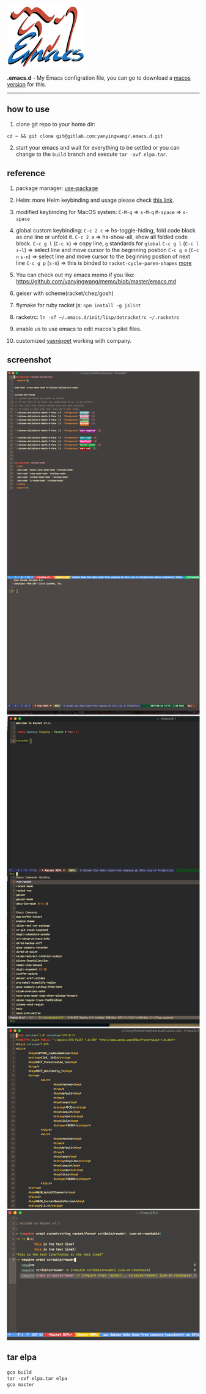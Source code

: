 <img src="https://raw.githubusercontent.com/yanyingwang/.emacs.d/master/favicon.png" alt="favicon" width="200"/>

**.emacs.d** - My Emacs configration file, you can go to download a [macos version](https://emacsformacosx.com/) for this.

---

## how to use
1. clone git repo to your home dir:
~~~shell
cd ~ && git clone git@gitlab.com:yanyingwang/.emacs.d.git
~~~

2. start your emacs and wait for everything to be settled or you can change to the `build` branch and execute `tar -xvf elpa.tar`.


## reference
1. package manager: [use-package](https://github.com/jwiegley/use-package)
2. Helm: more Helm keybinding and usage please check [this link](http://tuhdo.github.io/helm-intro.html).
3. modified keybinding for MacOS system:
   `C-M-q` => `s-M-q`
   `M-space` => `s-space`

4. global custom keybinding:
   `C-c 2 c` => hs-toggle-hiding, fold code block as one line or unfold it.
   `C-c 2 a` => hs-show-all, show all folded code block.
   `C-c g l` (`C-c k`) => copy line, `g` standards for `global`
   `C-c g l` (`C-c l` `s-l`) => select line and move cursor to the beginning postion
   `C-c g n` (`C-c n` `s-n`) => select line and move cursor to the beginning postion of next line
   `C-c g p` (`s-n`) => this is binded to `racket-cycle-paren-shapes`
   [more](https://github.com/yanyingwang/.emacs.d/blob/master/init/self/keybinding.el)
5. You can check out my emacs memo if you like: https://github.com/yanyingwang/memo/blob/master/emacs.md
6. geiser with scheme(racket/chez/gosh)
7. flymake for ruby racket js: `npm install -g jslint`
8. racketrc: `ln -sf ~/.emacs.d/init/lisp/dotracketrc ~/.racketrc`
9. enable us to use emacs to edit macos's plist files.
10. customized [yasnippet](https://github.com/joaotavora/yasnippet) working with company.

## screenshot
![scsh1](https://raw.githubusercontent.com/yanyingwang/.emacs.d/master/screenshots/dim-golden-ratio.png)
![scsh2](https://raw.githubusercontent.com/yanyingwang/.emacs.d/master/screenshots/racket-in-geiser.png)
![scsh3](https://raw.githubusercontent.com/yanyingwang/.emacs.d/master/screenshots/macos-plist.png)
![scsh4](https://raw.githubusercontent.com/yanyingwang/.emacs.d/master/screenshots/yasnippet-racket-repl.png)



## tar elpa
~~~shell
gco build
tar -cvf elpa.tar elpa
gco master
~~~
